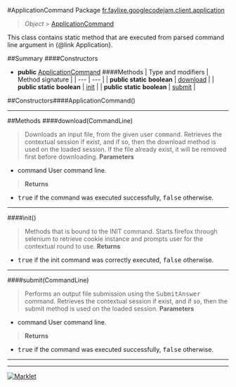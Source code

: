 #ApplicationCommand
Package [fr.faylixe.googlecodejam.client.application](README.md)<br>

> *Object* > [ApplicationCommand](ApplicationCommand.md)

<p>This class contains static method that are
 executed from parsed command line argument in
 {@link Application}.</p>

##Summary
####Constructors
* **public** [ApplicationCommand](#applicationcommand)
####Methods
| Type and modifiers | Method signature |
| --- | --- |
| **public static** **boolean** | [download](#downloadcommandline) |
| **public static** **boolean** | [init](#init) |
| **public static** **boolean** | [submit](#submitcommandline) |


##Constructors####ApplicationCommand()
> 

---


##Methods
####download(CommandLine)
> Downloads an input file, from the given user <tt>command</tt>.
 Retrieves the contextual session if exist, and if so, then
 the download method is used on the loaded session. If the
 file already exist, it will be removed first before downloading.
> **Parameters**
* command User command line.

> **Returns**
* <tt>true</tt> if the command was executed successfully, <tt>false</tt> otherwise.


---

####init()
> Methods that is bound to the INIT command. Starts
 firefox through selenium to retrieve cookie instance
 and prompts user for the contextual round to use.
> **Returns**
* <tt>true</tt> if the init command was correctly executed, <tt>false</tt> otherwise.


---

####submit(CommandLine)
> Performs an output file submission using the <tt>SubmitAnswer</tt>
 command. Retrieves the contextual session if exist, and if so, then
 the submit method is used on the loaded session.
> **Parameters**
* command User command line.

> **Returns**
* <tt>true</tt> if the command was executed successfully, <tt>false</tt> otherwise.


---

---

[![Marklet](https://img.shields.io/badge/Generated%20by-Marklet-green.svg)](https://github.com/Faylixe/marklet)